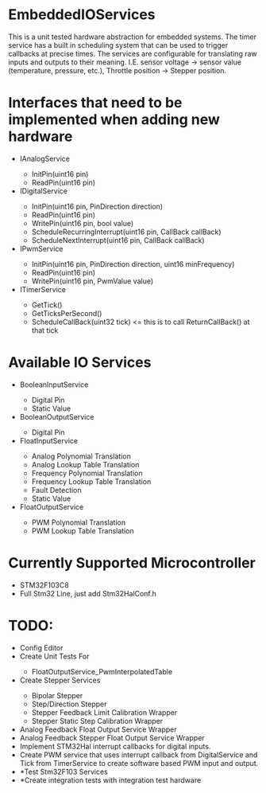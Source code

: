 # EmbeddedIOServices
This is a unit tested hardware abstraction for embedded systems. The timer service has a built in scheduling system that can be used to trigger callbacks at precise times. The services are configurable for translating raw inputs and outputs to their meaning. I.E. sensor voltage -> sensor value (temperature, pressure, etc.), Throttle position -> Stepper position.

# Interfaces that need to be implemented when adding new hardware
<ul>
  <li>IAnalogService</li>
  <ul>
    <li>InitPin(uint16 pin)</li>
    <li>ReadPin(uint16 pin)</li>
  </ul>
  <li>IDigitalService</li>
  <ul>
    <li>InitPin(uint16 pin, PinDirection direction)</li>
    <li>ReadPin(uint16 pin)</li>
    <li>WritePin(uint16 pin, bool value)</li>
    <li>ScheduleRecurringInterrupt(uint16 pin, CallBack callBack)
    <li>ScheduleNextInterrupt(uint16 pin, CallBack callBack)
  </ul>
  <li>IPwmService</li>
  <ul>
    <li>InitPin(uint16 pin, PinDirection direction, uint16 minFrequency)</li>
    <li>ReadPin(uint16 pin)</li>
    <li>WritePin(uint16 pin, PwmValue value)</li>
  </ul>
  <li>ITimerService</li>
  <ul>
    <li>GetTick()</li>
    <li>GetTicksPerSecond()</li>
    <li>ScheduleCallBack(uint32 tick) <= this is to call ReturnCallBack() at that tick</li>
  </ul>
</ul>

# Available IO Services
<ul>
  <li>BooleanInputService</li>
  <ul>
    <li>Digital Pin</li>
    <li>Static Value</li>
  </ul>
  <li>BooleanOutputService</li>
  <ul>
    <li>Digital Pin</li>
  </ul>
  <li>FloatInputService</li>
  <ul>
    <li>Analog Polynomial Translation</li>
    <li>Analog Lookup Table Translation</li>
    <li>Frequency Polynomial Translation</li>
    <li>Frequency Lookup Table Translation</li>
    <li>Fault Detection</li>
    <li>Static Value</li>
  </ul>
  <li>FloatOutputService</li>
  <ul>
    <li>PWM Polynomial Translation</li>
    <li>PWM Lookup Table Translation</li>
  </ul>
</ul>

# Currently Supported Microcontroller
<ul>
  <li>STM32F103C8</li>
  <li>Full Stm32 Line, just add Stm32HalConf.h</li>
</ul>

# TODO:
<ul>
  <li>Config Editor</li>
  <li>Create Unit Tests For</li>
  <ul>
    <li>FloatOutputService_PwmInterpolatedTable</li>
  </ul>
  <li>Create Stepper Services</li>
  <ul>
    <li>Bipolar Stepper</li>
    <li>Step/Direction Stepper</li>
    <li>Stepper Feedback Limit Calibration Wrapper</li>
    <li>Stepper Static Step Calibration Wrapper</li>
  </ul>
  <li>Analog Feedback Float Output Service Wrapper</li>
  <li>Analog Feedback Stepper Float Output Service Wrapper</li>
  <li>Implement STM32Hal interrupt callbacks for digital inputs.</li>
  <li>Create PWM service that uses interrupt callback from DigitalService and Tick from TimerService to create software based PWM input and output.</li>
  <li>*Test Stm32F103 Services</li>
  <li>*Create integration tests with integration test hardware</li>
</ul>
  
